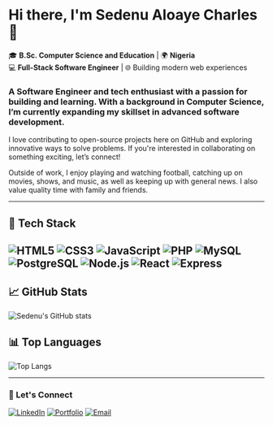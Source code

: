 # Hi there, I'm Sedenu Aloaye Charles 👋

🎓 **B.Sc. Computer Science and Education** | 🌍 **Nigeria**  
💻 **Full-Stack Software Engineer** | 🌐 Building modern web experiences  


### A Software Engineer and tech enthusiast with a passion for building and learning. With a background in Computer Science, I’m currently expanding my skillset in advanced software development. 
I love contributing to open-source projects here on GitHub and exploring innovative ways to solve problems. If you're interested in collaborating on something exciting, let’s connect!

Outside of work, I enjoy playing and watching football, catching up on movies, shows, and music, as well as keeping up with general news. I also value quality time with family and friends.

---

## 🚀 Tech Stack
![HTML5](https://img.shields.io/badge/HTML5-%23E34F26.svg?style=flat-square&logo=html5&logoColor=white)
![CSS3](https://img.shields.io/badge/CSS3-%231572B6.svg?style=flat-square&logo=css3&logoColor=white)
![JavaScript](https://img.shields.io/badge/JavaScript-%23F7DF1E.svg?style=flat-square&logo=javascript&logoColor=black)
![PHP](https://img.shields.io/badge/PHP-%23777BB4.svg?style=flat-square&logo=php&logoColor=white)
![MySQL](https://img.shields.io/badge/MySQL-%234479A1.svg?style=flat-square&logo=mysql&logoColor=white)
![PostgreSQL](https://img.shields.io/badge/PostgreSQL-%234479A1.svg?style=flat-square&logo=postgresql&logoColor=white)
![Node.js](https://img.shields.io/badge/Node.js-%23339933.svg?style=flat-square&logo=nodedotjs&logoColor=white)
![React](https://img.shields.io/badge/React-%2361DAFB.svg?style=flat-square&logo=react&logoColor=black)
![Express](https://img.shields.io/badge/Express-%2361DAFB.svg?style=flat-square&logo=exxpress&logoColor=blue)
---

## 📈 GitHub Stats
![Sedenu's GitHub stats](https://github-readme-stats.vercel.app/api?username=charlesaloaye&show_icons=true&theme=radical)

## 📊 Top Languages
![Top Langs](https://github-readme-stats.vercel.app/api/top-langs/?username=charlesaloaye&layout=compact&theme=radical)

---

### 🔗 Let's Connect
[![LinkedIn](https://img.shields.io/badge/LinkedIn-%230077B5.svg?style=flat-square&logo=linkedin&logoColor=white)](https://www.linkedin.com/in/charles-sedenu)
[![Portfolio](https://img.shields.io/badge/Portfolio-%23000000.svg?style=flat-square&logo=google-chrome&logoColor=white)](https://github.com/charlesaloaye/repo)
[![Email](https://img.shields.io/badge/Email-D14836.svg?style=flat-square&logo=gmail&logoColor=white)](mailto:charlestechy0@gmail.com)


<!--
<a href="https://github.com/charlesaloaye/">
  <img height=200 align="center" src="https://github-readme-stats.vercel.app/api/top-langs?username=charlesaloaye&layout=compact&langs_count=8&card_width=320" />
</a>
<a href="https://github.com/charlesaloaye/">
  <img height=200 align="center" src="https://github-readme-stats.vercel.app/api/top-langs/?username=charlesaloaye&hide_progress=true&card_width=320" />
</a>
-->


<!--
![Anurag's GitHub stats](https://github-readme-stats.vercel.app/api?username=charlesaloaye&show_icons=true&theme=radical)

![Top Langs](https://github-readme-stats.vercel.app/api/top-langs/?username=charlesaloaye&hide_progress=true)

[![GitHub Streak](https://streak-stats.demolab.com?user=charlesaloaye&theme=vue-dark&hide_border=true&border_radius=0&exclude_days=Sun%2CMon%2CTue%2CWed%2CThu%2CFri%2CSat)](https://git.io/streak-stats)

**charlesaloaye/charlesaloaye** is a ✨ _special_ ✨ repository because its `README.md` (this file) appears on your GitHub profile.

Here are some ideas to get you started:

- 🔭 I’m currently working on ...
- 🌱 I’m currently learning ...
- 👯 I’m looking to collaborate on ...
- 🤔 I’m looking for help with ...
- 💬 Ask me about ...
- 📫 How to reach me: ...
- 😄 Pronouns: ...
- ⚡ Fun fact: ...
-->
